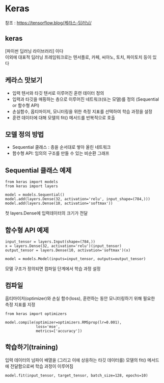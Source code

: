 # Keras 
참조 : https://tensorflow.blog/케라스-딥러닝/
## keras 
[파이썬 딥러닝 라이브러리] 이다 \
이외에 대표적 딥러닝 프레임워크로는 텐서플로, 카페, 씨아노, 토치, 파이토치 등이 있다
## 케라스 맛보기
- 입력 텐서와 타깃 텐서로 이루어진 훈련 데이터 정의
- 입력과 타깃을 매핑하는 층으로 이루어진 네트워크(또는 모델)를 정의 (Sequential or 함수형 API)
- 손실함수, 옵티마이저, 모니터링을 위한 측정 지표를 선택하여 학습 과정을 설정
- 훈련 데이터에 대해 모델의 fit() 메서드를 반복적으로 호출
## 모델 정의 방법
- Sequential 클래스 : 층을 순서대로 쌓아 올린 네트워크
- 함수형 API: 임의의 구조를 만들 수 있는 비순환 그래프

## Sequential 클래스 예제
```
from keras import models
from keras import layers

model = models.Sequential()
model.add(layers.Dense(32, activation='relu', input_shape=(784,)))
model.add(layers.Dense(10, activation='softmax'))
```
첫 layers.Dense에 입력데이터의 크기가 전달
## 함수형 API 예제
```
input_tensor = layers.Input(shape=(784,))
x = layers.Dense(32, activation='relu')(input_tensor)
output_tensor = layers.Dense(10, activation='softmax')(x)

model = models.Model(inputs=input_tensor, outputs=output_tensor)
```
모델 구조가 정의되면 컴파일 단계에서 학습 과정 설정
## 컴파일
옵티마이저(optimizer)와 손실 함수(loss), 훈련하는 동안 모니터링하기 위해 필요한 측정 지표를 지정
```
from keras import optimizers

model.compile(optimizer=optimizers.RMSprop(lr=0.001),
              loss='mse',
              metrics=['accuracy'])
```
## 학습하기(training)
입력 데이터의 넘파이 배열을 (그리고 이에 상응하는 타깃 데이터를) 모델의 fit() 메서드에 전달함으로써 학습 과정이 이루어짐
```
model.fit(input_tensor, target_tensor, batch_size=128, epochs=10)
```


